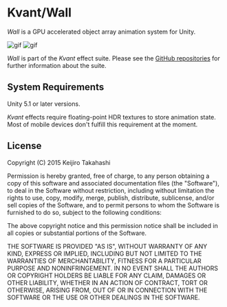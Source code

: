 Kvant/Wall
==========

*Wall* is a GPU accelerated object array animation system for Unity.

![gif](http://38.media.tumblr.com/f7bda429770418d97003ab2d3c7a5ee4/tumblr_npsercnabU1qio469o1_400.gif)
![gif](http://45.media.tumblr.com/7288b244152ec0caf0223818143e77c4/tumblr_npvzqaXve21qio469o1_400.gif)

*Wall* is part of the *Kvant* effect suite. Please see the [GitHub
repositories][kvant] for further information about the suite.

[kvant]: https://github.com/search?q=kvant+user%3Akeijiro&type=Repositories

System Requirements
-------------------

Unity 5.1 or later versions.

*Kvant* effects require floating-point HDR textures to store animation state.
Most of mobile devices don't fulfill this requirement at the moment.

License
-------

Copyright (C) 2015 Keijiro Takahashi

Permission is hereby granted, free of charge, to any person obtaining a copy of
this software and associated documentation files (the "Software"), to deal in
the Software without restriction, including without limitation the rights to
use, copy, modify, merge, publish, distribute, sublicense, and/or sell copies of
the Software, and to permit persons to whom the Software is furnished to do so,
subject to the following conditions:

The above copyright notice and this permission notice shall be included in all
copies or substantial portions of the Software.

THE SOFTWARE IS PROVIDED "AS IS", WITHOUT WARRANTY OF ANY KIND, EXPRESS OR
IMPLIED, INCLUDING BUT NOT LIMITED TO THE WARRANTIES OF MERCHANTABILITY, FITNESS
FOR A PARTICULAR PURPOSE AND NONINFRINGEMENT. IN NO EVENT SHALL THE AUTHORS OR
COPYRIGHT HOLDERS BE LIABLE FOR ANY CLAIM, DAMAGES OR OTHER LIABILITY, WHETHER
IN AN ACTION OF CONTRACT, TORT OR OTHERWISE, ARISING FROM, OUT OF OR IN
CONNECTION WITH THE SOFTWARE OR THE USE OR OTHER DEALINGS IN THE SOFTWARE.
